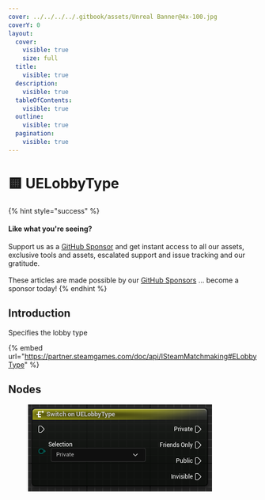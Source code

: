 ```yaml
---
cover: ../../../../.gitbook/assets/Unreal Banner@4x-100.jpg
coverY: 0
layout:
  cover:
    visible: true
    size: full
  title:
    visible: true
  description:
    visible: true
  tableOfContents:
    visible: true
  outline:
    visible: true
  pagination:
    visible: true
---
```


# 🟨 UELobbyType

{% hint style="success" %}
#### Like what you're seeing?

Support us as a [GitHub Sponsor](../../../../become-a-sponsor/) and get instant access to all our assets, exclusive tools and assets, escalated support and issue tracking and our gratitude.\
\
These articles are made possible by our [GitHub Sponsors](../../../../become-a-sponsor/) ... become a sponsor today!
{% endhint %}

## Introduction

Specifies the lobby type

{% embed url="https://partner.steamgames.com/doc/api/ISteamMatchmaking#ELobbyType" %}

## Nodes

<figure><img src="../../../../.gitbook/assets/image (5) (1) (1) (1) (1) (1).png" alt=""><figcaption></figcaption></figure>
